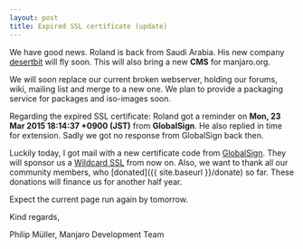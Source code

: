 ```yaml
---
layout: post
title: Expired SSL certificate (update)
---
```


We have good news. Roland is back from Saudi Arabia. His new company [desertbit](http://desertbit.com/) will fly soon. This will also bring a new **CMS** for manjaro.org.

We will soon replace our current broken webserver, holding our forums, wiki, mailing list and merge to a new one. We plan to provide a packaging service for packages and iso-images soon.

Regarding the expired SSL certificate: Roland got a reminder on **Mon, 23 Mar 2015 18:14:37 +0900 (JST)** from **GlobalSign**. He also replied in time for extension. Sadly we got no response from GlobalSign back then.

Luckily today, I got mail with a new certificate code from [GlobalSign](https://www.globalsign.com/en/). They will sponsor us a [Wildcard SSL](https://www.globalsign.com/en/ssl/wildcard-ssl/) from now on. Also, we want to thank all our community members, who [donated]({{ site.baseurl }}/donate) so far. These donations will finance us for another half year.

Expect the current page run again by tomorrow.

Kind regards,

Philip Müller, Manjaro Development Team
